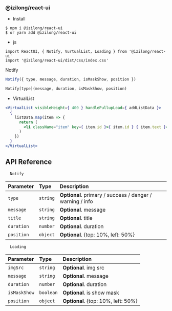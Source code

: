 ### @izilong/react-ui

- Install
```shell
$ npm i @izilong/react-ui
$ or yarn add @izilong/react-ui
```


- js
```shell
import ReactUI, { Notify, VurtualList, Loading } from '@izilong/react-ui'
import '@izilong/react-ui/dist/css/index.css'
```

Notify
```js
Notify({ type, message, duration, isMaskShow, position })

Notify[type](message, duration, isMaskShow, position)

```


- VirtualList
```jsx
<VirtualList visibleHeight={ 400 } handlePullupLoad={ addListData }>
  {
    listData.map(item => {
      return (
        <li className="item" key={ item.id }>{ item.id } { item.text }</li>
      )
    })
  }
</VirtualList>
```

## API Reference

```js
  Notify
```

| Parameter | Type     | Description                |
| :-------- | :------- | :------------------------- |
| `type` | `string` | **Optional**. primary / success / danger / warning / info
| `message` | `string` | **Optional**. message
| `title` | `string` | **Optional**. title
| `duration` | `number` | **Optional**. duration
| `position` | `object` | **Optional**. {top: 10%, left: 50%}



```js
  Loading
```

| Parameter | Type     | Description                       |
| :-------- | :------- | :-------------------------------- |
| `imgSrc` | `string` | **Optional**. img src
| `message` | `string` | **Optional**. message
| `duration` | `number` | **Optional**. duration
| `isMaskShow` | `boolean` | **Optional**. is show mask
| `position` | `object` | **Optional**. {top: 10%, left: 50%}
